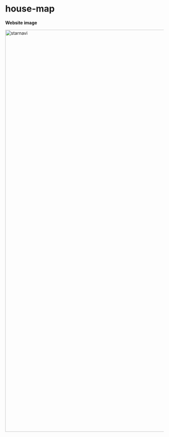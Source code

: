 # house-map

**Website image**

<img width="1279" alt="starnavi" src="https://user-images.githubusercontent.com/17711411/51322621-a0eb2300-1a6e-11e9-8396-63773d1cb4d6.png">